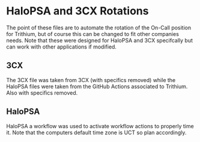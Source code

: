 # **HaloPSA and 3CX Rotations**

The point of these files are to automate the rotation of the On-Call position for Trithium, but of course this can be changed to fit other companies needs. 
Note that these were designed for HaloPSA and 3CX specifcally but can work with other applications if modified. 

## 3CX
The 3CX file was taken from 3CX (with specifics removed) while the HaloPSA files were taken from the GitHub Actions associated to Trithium. Also with specifics removed. 

## HaloPSA
HaloPSA a workflow was used to activate workflow actions to properly time it.
Note that the computers default time zone is UCT so plan accordingly. 

